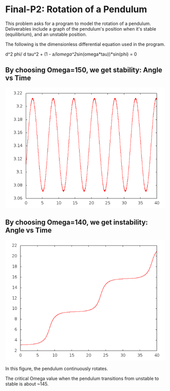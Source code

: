 Final-P2: Rotation of a Pendulum
========

This problem asks for a program to model the rotation of a pendulum. Deliverables include
a graph of the pendulum's position when it's stable (equilibrium), and an unstable position.

The following is the dimensionless differential equation used in the program.

d^2 phi/ d tau^2 + (1 - a/l*omega^2*sin(omega*tau))*sin(phi) = 0 

By choosing Omega=150, we get stability:
Angle vs Time
-----
![alt text](https://github.com/AndrewWong-Phys2200/Final-P2/blob/master/stable.png)

By choosing Omega=140, we get instability:
Angle vs Time
-----
![alt text](https://github.com/AndrewWong-Phys2200/Final-P2/blob/master/unstable.png)

In this figure, the pendulum continuously rotates.

The critical Omega value when the pendulum transitions from unstable to stable is about ~145.
